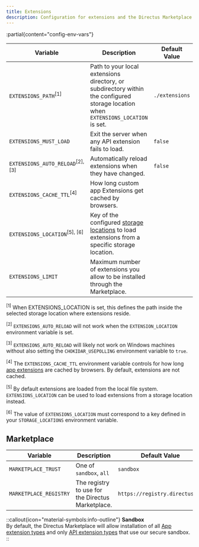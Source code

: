 ```yaml
---
title: Extensions
description: Configuration for extensions and the Directus Marketplace.
---
```


:partial{content="config-env-vars"}

| Variable                               | Description                                                                     | Default Value  |
| -------------------------------------- | ------------------------------------------------------------------------------- | -------------- |
| `EXTENSIONS_PATH`<sup>[1]</sup>             | Path to your local extensions directory, or subdirectory within the configured storage location when `EXTENSIONS_LOCATION` is set. | `./extensions` |
| `EXTENSIONS_MUST_LOAD`                 | Exit the server when any API extension fails to load.                           | `false`        |
| `EXTENSIONS_AUTO_RELOAD`<sup>[2], [3]</sup> | Automatically reload extensions when they have changed.                         | `false`        |
| `EXTENSIONS_CACHE_TTL`<sup>[4]</sup>   | How long custom app Extensions get cached by browsers.                          |                |
| `EXTENSIONS_LOCATION`<sup>[5], [6]</sup>    | Key of the configured [storage locations](/configuration/files) to load extensions from a specific storage location.                         |                |
| `EXTENSIONS_LIMIT`                     | Maximum number of extensions you allow to be installed through the Marketplace. |                |

<sup>[1]</sup> When EXTENSIONS_LOCATION is set, this defines the path inside the selected storage location where extensions reside.

<sup>[2]</sup> `EXTENSIONS_AUTO_RELOAD` will not work when the `EXTENSION_LOCATION` environment variable is set.

<sup>[3]</sup> `EXTENSIONS_AUTO_RELOAD` will likely not work on Windows machines without also setting the `CHOKIDAR_USEPOLLING` environment variable to `true`.

<sup>[4]</sup> The `EXTENSIONS_CACHE_TTL` environment variable controls for how long [app extensions](/guides/extensions/app-extensions) are cached by browsers. By default, extensions are not cached. 

<sup>[5]</sup> By default extensions are loaded from the local file system. `EXTENSIONS_LOCATION` can be used to load extensions from a storage location instead.

<sup>[6]</sup> The value of `EXTENSIONS_LOCATION` must correspond to a key defined in your `STORAGE_LOCATIONS` environment variable.

## Marketplace

| Variable               | Description                                       | Default Value                  |
| ---------------------- | ------------------------------------------------- | ------------------------------ |
| `MARKETPLACE_TRUST`    | One of `sandbox`, `all`                           | `sandbox`                      |
| `MARKETPLACE_REGISTRY` | The registry to use for the Directus Marketplace. | `https://registry.directus.io` |

::callout{icon="material-symbols:info-outline"}
**Sandbox**  
By default, the Directus Marketplace will allow installation of all [App extension types](/guides/extensions/app-extensions) and only [API extension types](/guides/extensions/api-extensions) that use our secure sandbox.
::
